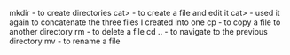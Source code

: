 mkdir - to create directories
cat> - to create a file and edit it
cat> - used it again to concatenate the three files I created into one
cp - to copy a file to another directory
rm - to delete a file
cd .. - to navigate to the previous directory
mv - to rename a file